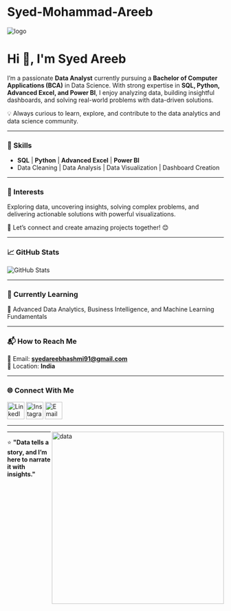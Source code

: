 # Syed-Mohammad-Areeb
![logo](https://img.icons8.com/clouds/100/github.png)

# Hi 👋, I'm Syed Areeb

I’m a passionate **Data Analyst** currently pursuing a **Bachelor of Computer Applications (BCA)** in Data Science. With strong expertise in **SQL, Python, Advanced Excel, and Power BI**, I enjoy analyzing data, building insightful dashboards, and solving real-world problems with data-driven solutions.  

💡 Always curious to learn, explore, and contribute to the data analytics and data science community.  

---

### 🔹 Skills  
- **SQL** | **Python** | **Advanced Excel** | **Power BI**  
- Data Cleaning | Data Analysis | Data Visualization | Dashboard Creation  

---

### 🔹 Interests  
Exploring data, uncovering insights, solving complex problems, and delivering actionable solutions with powerful visualizations.  

🚀 Let’s connect and create amazing projects together! 😊  

---

### 📈 GitHub Stats
![GitHub Stats](https://github-readme-stats.vercel.app/api?username=YOUR_GITHUB_USERNAME&show_icons=true&theme=radical)

---

### 🌱 Currently Learning  
📘 Advanced Data Analytics, Business Intelligence, and Machine Learning Fundamentals  

---

### 📬 How to Reach Me  
📧 Email: **syedareebhashmi91@gmail.com**  
📍 Location: **India**  

---

### 🌐 Connect With Me  
<p align="left">
<a href="www.linkedin.com/in/syed-mohammad-areeb-sareeb" target="blank"><img align="center" src="https://cdn-icons-png.flaticon.com/512/174/174857.png" alt="LinkedIn" height="40" width="40" /></a>
<a href="https://www.instagram.com/im_syedareeb_/" target="blank"><img align="center" src="https://cdn-icons-png.flaticon.com/512/2111/2111463.png" alt="Instagram" height="40" width="40" /></a>
<a href="mailto:syedareebhashmi91@gmail.com" target="blank"><img align="center" src="https://cdn-icons-png.flaticon.com/512/281/281769.png" alt="Email" height="40" width="40" /></a>
</p>

---

<img align="right" alt="data" width="400" src="https://cdni.iconscout.com/illustration/premium/thumb/data-analysis-illustration-download-in-svg-png-gif-file-formats--analyzing-marketing-business-analytics-pack-illustrations-5695260.png" />

---

⭐️ **"Data tells a story, and I’m here to narrate it with insights."**
